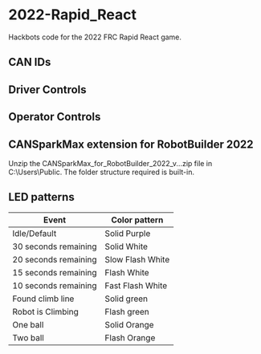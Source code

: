 # 2022-Rapid_React
Hackbots code for the 2022 FRC Rapid React game.

## CAN IDs



## Driver Controls



## Operator Controls


## CANSparkMax extension for RobotBuilder 2022
Unzip the CANSparkMax_for_RobotBuilder_2022_v...zip file in C:\Users\Public.  The folder structure required is built-in.

## LED patterns
|Event|Color pattern|
|----|----|
|Idle/Default|Solid Purple|
|30 seconds remaining | Solid White |
|20 seconds remaining | Slow Flash White |
|15 seconds remaining | Flash White |
|10 seconds remaining | Fast Flash White |
|Found climb line | Solid green |
|Robot is Climbing | Flash green |
| One ball | Solid Orange |
| Two ball | Flash Orange |
